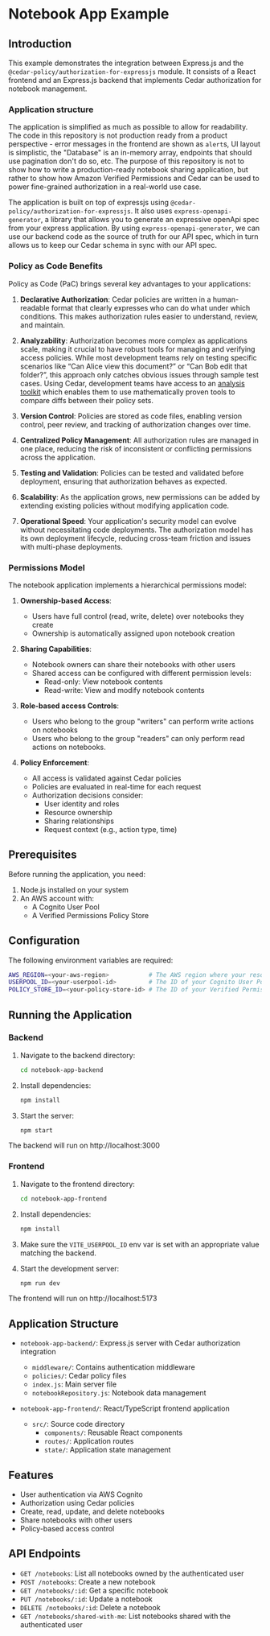 # Notebook App Example

## Introduction

This example demonstrates the integration between Express.js and the `@cedar-policy/authorization-for-expressjs` module. It consists of a React frontend and an Express.js backend that implements Cedar authorization for notebook management.

### Application structure

The application is simplified as much as possible to allow for readability. The code in this repository is not production ready from a product perspective - error messages in the frontend are shown as `alert`s, UI layout is simplistic, the "Database" is an in-memory array, endpoints that should use pagination don't do so, etc. The purpose of this repository is not to show how to write a production-ready notebook sharing application, but rather to show how Amazon Verified Permissions and Cedar can be used to power fine-grained authorization in a real-world use case.

The application is built on top of expressjs using `@cedar-policy/authorization-for-expressjs`. It also uses `express-openapi-generator`, a library that allows you to generate an expressive openApi spec from your express application. By using `express-openapi-generator`, we can use our backend code as the source of truth for our API spec, which in turn allows us to keep our Cedar schema in sync with our API spec.

### Policy as Code Benefits

Policy as Code (PaC) brings several key advantages to your applications:

1. **Declarative Authorization**: Cedar policies are written in a human-readable format that clearly expresses who can do what under which conditions. This makes authorization rules easier to understand, review, and maintain.

2. **Analyzability**: Authorization becomes more complex as applications scale, making it crucial to have robust tools for managing and verifying access policies. While most development teams rely on testing specific scenarios like “Can Alice view this document?” or “Can Bob edit that folder?”, this approach only catches obvious issues through sample test cases. Using Cedar, development teams have access to an [analysis toolkit](https://aws.amazon.com/blogs/opensource/introducing-cedar-analysis-open-source-tools-for-verifying-authorization-policies/) which enables them to use mathematically proven tools to compare diffs between their policy sets.

3. **Version Control**: Policies are stored as code files, enabling version control, peer review, and tracking of authorization changes over time.

4. **Centralized Policy Management**: All authorization rules are managed in one place, reducing the risk of inconsistent or conflicting permissions across the application.

5. **Testing and Validation**: Policies can be tested and validated before deployment, ensuring that authorization behaves as expected.

6. **Scalability**: As the application grows, new permissions can be added by extending existing policies without modifying application code.

7. **Operational Speed**: Your application's security model can evolve without necessitating code deployments. The authorization model has its own deployment lifecycle, reducing cross-team friction and issues with multi-phase deployments.

### Permissions Model

The notebook application implements a hierarchical permissions model:

1. **Ownership-based Access**:
   - Users have full control (read, write, delete) over notebooks they create
   - Ownership is automatically assigned upon notebook creation

2. **Sharing Capabilities**:
   - Notebook owners can share their notebooks with other users
   - Shared access can be configured with different permission levels:
     - Read-only: View notebook contents
     - Read-write: View and modify notebook contents

3. **Role-based access Controls**:
   - Users who belong to the group "writers" can perform write actions on notebooks
   - Users who belong to the group "readers" can only perform read actions on notebooks.

4. **Policy Enforcement**:
   - All access is validated against Cedar policies
   - Policies are evaluated in real-time for each request
   - Authorization decisions consider:
     - User identity and roles
     - Resource ownership
     - Sharing relationships
     - Request context (e.g., action type, time)

## Prerequisites

Before running the application, you need:

1. Node.js installed on your system
2. An AWS account with:
   - A Cognito User Pool
   - A Verified Permissions Policy Store

## Configuration

The following environment variables are required:

```bash
AWS_REGION=<your-aws-region>           # The AWS region where your resources are located
USERPOOL_ID=<your-userpool-id>         # The ID of your Cognito User Pool
POLICY_STORE_ID=<your-policy-store-id> # The ID of your Verified Permissions Policy Store
```

## Running the Application

### Backend

1. Navigate to the backend directory:
   ```bash
   cd notebook-app-backend
   ```

2. Install dependencies:
   ```bash
   npm install
   ```

3. Start the server:
   ```bash
   npm start
   ```

The backend will run on http://localhost:3000

### Frontend

1. Navigate to the frontend directory:
   ```bash
   cd notebook-app-frontend
   ```

2. Install dependencies:
   ```bash
   npm install
   ```

3. Make sure the `VITE_USERPOOL_ID` env var is set with an appropriate value matching the backend.

4. Start the development server:
   ```bash
   npm run dev
   ```

The frontend will run on http://localhost:5173

## Application Structure

- `notebook-app-backend/`: Express.js server with Cedar authorization integration
  - `middleware/`: Contains authentication middleware
  - `policies/`: Cedar policy files
  - `index.js`: Main server file
  - `notebookRepository.js`: Notebook data management

- `notebook-app-frontend/`: React/TypeScript frontend application
  - `src/`: Source code directory
    - `components/`: Reusable React components
    - `routes/`: Application routes
    - `state/`: Application state management

## Features

- User authentication via AWS Cognito
- Authorization using Cedar policies
- Create, read, update, and delete notebooks
- Share notebooks with other users
- Policy-based access control

## API Endpoints

- `GET /notebooks`: List all notebooks owned by the authenticated user
- `POST /notebooks`: Create a new notebook
- `GET /notebooks/:id`: Get a specific notebook
- `PUT /notebooks/:id`: Update a notebook
- `DELETE /notebooks/:id`: Delete a notebook
- `GET /notebooks/shared-with-me`: List notebooks shared with the authenticated user
